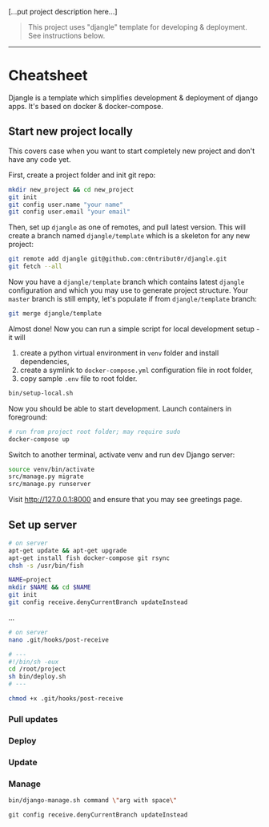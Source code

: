 [...put project description here...]



> This project uses "djangle" template for developing & deployment. See instructions below.

----------------------------------------------------------------

# Cheatsheet

Djangle is a template which simplifies development & deployment of django apps. It's based on docker & docker-compose.

## Start new project locally

This covers case when you want to start completely new project and don't have any code yet.

First, create a project folder and init git repo:

```sh
mkdir new_project && cd new_project
git init
git config user.name "your name"
git config user.email "your email"
```

Then, set up `djangle` as one of remotes, and pull latest version. This will create a branch named `djangle/template` which is a skeleton for any new project:

```sh
git remote add djangle git@github.com:c0ntribut0r/djangle.git
git fetch --all
```

Now you have a `djangle/template` branch which contains latest `djangle` configuration and which you may use to generate project structure. Your `master` branch is still empty, let's populate if from `djangle/template` branch:

```sh
git merge djangle/template
```

Almost done! Now you can run a simple script for local development setup - it will
1) create a python virtual environment in `venv` folder and install dependencies,
2) create a symlink to `docker-compose.yml` configuration file in root folder,
3) copy sample `.env` file to root folder.

```sh
bin/setup-local.sh
```

Now you should be able to start development. Launch containers in foreground:

```sh
# run from project root folder; may require sudo
docker-compose up
```

Switch to another terminal, activate venv and run dev Django server:

```sh
source venv/bin/activate
src/manage.py migrate
src/manage.py runserver
```

Visit http://127.0.0.1:8000 and ensure that you may see greetings page.

## Set up server

```sh
# on server
apt-get update && apt-get upgrade
apt-get install fish docker-compose git rsync
chsh -s /usr/bin/fish

NAME=project
mkdir $NAME && cd $NAME
git init
git config receive.denyCurrentBranch updateInstead
```

...

```sh
# on server
nano .git/hooks/post-receive

# ---
#!/bin/sh -eux
cd /root/project
sh bin/deploy.sh
# ---

chmod +x .git/hooks/post-receive
```

### Pull updates

### Deploy

### Update

### Manage

```sh
bin/django-manage.sh command \"arg with space\"
```


```
git config receive.denyCurrentBranch updateInstead
```
